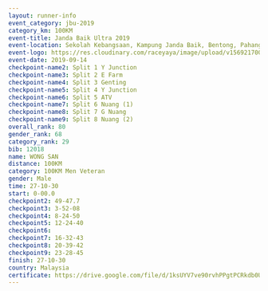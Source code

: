 ```yaml
---
layout: runner-info 
event_category: jbu-2019 
category_km: 100KM 
event-title: Janda Baik Ultra 2019  
event-location: Sekolah Kebangsaan, Kampung Janda Baik, Bentong, Pahang, Malaysia 
event-logo: https://res.cloudinary.com/raceyaya/image/upload/v1569217009/logo/janda-baik_vch1pc.jpg 
event-date: 2019-09-14 
checkpoint-name2: Split 1 Y Junction 
checkpoint-name3: Split 2 E Farm 
checkpoint-name4: Split 3 Genting 
checkpoint-name5: Split 4 Y Junction 
checkpoint-name6: Split 5 ATV 
checkpoint-name7: Split 6 Nuang (1) 
checkpoint-name8: Split 7 G Nuang 
checkpoint-name9: Split 8 Nuang (2) 
overall_rank: 80
gender_rank: 68
category_rank: 29
bib: 12018
name: WONG SAN
distance: 100KM
category: 100KM Men Veteran
gender: Male
time: 27-10-30
start: 0-00.0
checkpoint2: 49-47.7
checkpoint3: 3-52-08
checkpoint4: 8-24-50
checkpoint5: 12-24-40
checkpoint6: 
checkpoint7: 16-32-43
checkpoint8: 20-39-42
checkpoint9: 23-28-45
finish: 27-10-30
country: Malaysia
certificate: https://drive.google.com/file/d/1ksUYV7ve90rvhPPgtPCRkdb0UxKOwn1h/view?usp=sharing
---
```

